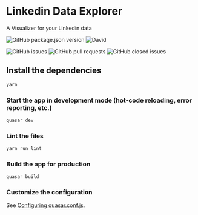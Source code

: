 # Linkedin Data Explorer

A Visualizer for your Linkedin data

![GitHub package.json version](https://img.shields.io/github/package-json/v/land3r/linkedin-data-explorer)
![David](https://img.shields.io/david/land3r/linkedin-data-explorer)

![GitHub issues](https://img.shields.io/github/issues-raw/land3r/linkedin-data-explorer)
![GitHub pull requests](https://img.shields.io/github/issues-pr/land3r/linkedin-data-explorer)
![GitHub closed issues](https://img.shields.io/github/issues-closed-raw/land3r/linkedin-data-explorer)


## Install the dependencies
```bash
yarn
```

### Start the app in development mode (hot-code reloading, error reporting, etc.)
```bash
quasar dev
```

### Lint the files
```bash
yarn run lint
```

### Build the app for production
```bash
quasar build
```

### Customize the configuration
See [Configuring quasar.conf.js](https://quasar.dev/quasar-cli/quasar-conf-js).
